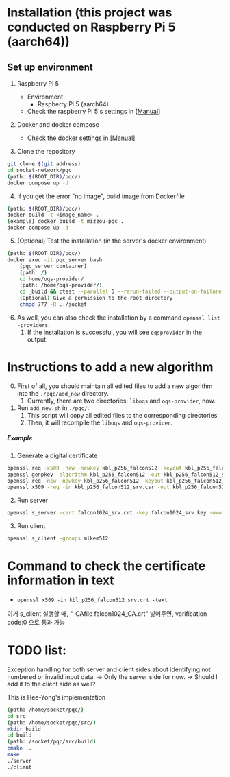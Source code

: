 
# Installation (this project was conducted on Raspberry Pi 5 (aarch64))

## Set up environment

1. Raspberry Pi 5
   - Environment
     - Raspberry Pi 5 (aarch64)
   - Check the raspberry Pi 5's settings in [[Manual](https://github.com/heeyong-kwon/helper/blob/main/README.md)]

2. Docker and docker compose
   - Check the docker settings in [[Manual](https://github.com/heeyong-kwon/helper/blob/main/README.md)]

3. Clone the repository
```bash
git clone $(git address)
cd socket-network/pqc
(path: $(ROOT_DIR)/pqc/)
docker compose up -d
```

4. If you get the error "no image", build image from Dockerfile
```bash
(path: $(ROOT_DIR)/pqc/)
docker build -t <image_name> .
(example) docker build -t mizzou-pqc .
docker compose up -d
```

5. (Optional) Test the installation (in the server's docker environment)
```bash
(path: $(ROOT_DIR)/pqc/)
docker exec -it pqc_server bash
    (pqc_server container)
    (path: /)
    cd home/oqs-provider/
    (path: /home/oqs-provider/)
    cd _build && ctest --parallel 5 --rerun-failed --output-on-failure -V
    (Optional) Give a permission to the root directory
    chmod 777 -R ../socket
```

6. As well, you can also check the installation by a command `openssl list -providers`.
   1. If the installation is successful, you will see `oqsprovider` in the output.



<!--  -->
<!--  -->
<!--  -->



# Instructions to add a new algorithm
0. First of all, you should maintain all edited files to add a new algorithm into the `./pqc/add_new` directory.
   1. Currently, there are two directories: `liboqs` and `oqs-provider`, now.
1. Run `add_new.sh` in `./pqc/`.
   1. This script will copy all edited files to the corresponding directories.
   2. Then, it will recompile the `liboqs` and `oqs-provider`.





##### Example
1. Generate a digital certificate
```bash
openssl req -x509 -new -newkey kbl_p256_falcon512 -keyout kbl_p256_falcon512_CA.key -out kbl_p256_falcon512_CA.crt -nodes -subj "/CN=test CA" -days 365 -config /usr/local/ssl/openssl.cnf
openssl genpkey -algorithm kbl_p256_falcon512 -out kbl_p256_falcon512_srv.key
openssl req -new -newkey kbl_p256_falcon512 -keyout kbl_p256_falcon512_srv.key -out kbl_p256_falcon512_srv.csr -nodes -subj "/CN=test server" -config /usr/local/ssl/openssl.cnf
openssl x509 -req -in kbl_p256_falcon512_srv.csr -out kbl_p256_falcon512_srv.crt -CA kbl_p256_falcon512_CA.crt -CAkey kbl_p256_falcon512_CA.key -CAcreateserial -days 365
```
2. Run server
```bash
openssl s_server -cert falcon1024_srv.crt -key falcon1024_srv.key -www -tls1_3 -groups mlkem512
```
3. Run client
```bash
openssl s_client -groups mlkem512
```


# Command to check the certificate information in text
- `openssl x509 -in kbl_p256_falcon512_srv.crt -text`






<!-- 지금 연결은 되는데, verification 21 <- 서버 인증서를 신뢰할 수 없어서 발생하는 문제임. TLS 연결은 성공적으로 설정됨> -->
이거 s_client 실행할 때, "-CAfile falcon1024_CA.crt" 넣어주면, verification code:0 으로 통과 가능


# TODO list:

Exception handling for both server and client sides about identifying not numbered or invalid input data.
   -> Only the server side for now.
   -> Should I add it to the client side as well?


<!-- c code로 실행하는 건 아직 검증 안 됨 -->
<!-- TODO: verify falcon512k works on c code -->
This is Hee-Yong's implementation
```bash
(path: /home/socket/pqc/)
cd src
(path: /home/socket/pqc/src/)
mkdir build
cd build
(path: /socket/pqc/src/build)
cmake ..
make
./server
./client
```







<!-- ## How to add submodule
```bash
git submodule add <repositoy.git>
(example)
git submodule add https://github.com/open-quantum-safe/oqs-provider.git
git submodule update --init --recursive
``` -->